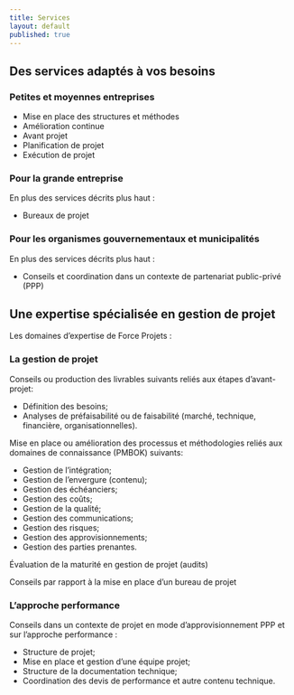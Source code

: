 ```yaml
---
title: Services
layout: default
published: true
---
```

## Des services adaptés à vos besoins

### Petites et moyennes entreprises

- Mise en place des structures et méthodes
- Amélioration continue
- Avant projet
- Planification de projet
- Exécution de projet

### Pour la grande entreprise

En plus des services décrits plus haut :

- Bureaux de projet

### Pour les organismes gouvernementaux et municipalités

En plus des services décrits plus haut :

- Conseils et coordination dans un contexte de partenariat public-privé (PPP)


## Une expertise spécialisée en gestion de projet

Les domaines d’expertise de Force Projets :

### La gestion de projet
Conseils ou production des livrables suivants reliés aux étapes d’avant-projet:
- Définition des besoins;
- Analyses de préfaisabilité ou de faisabilité (marché, technique, financière, organisationnelles).

Mise en place ou amélioration des processus et méthodologies reliés aux domaines de connaissance (PMBOK) suivants:
- Gestion de l’intégration;
- Gestion de l’envergure (contenu);
- Gestion des échéanciers;
- Gestion des coûts;
- Gestion de la qualité;
- Gestion des communications;
- Gestion des risques;
- Gestion des approvisionnements;
- Gestion des parties prenantes.

Évaluation de la maturité en gestion de projet  (audits)

Conseils par rapport à la mise en place d’un bureau de projet
 
### L’approche performance

Conseils dans un contexte de projet en mode d’approvisionnement PPP et sur l’approche performance :
- Structure de projet;
- Mise en place et gestion d’une équipe projet;
- Structure de la documentation technique; 
- Coordination des devis de performance et autre contenu technique.
